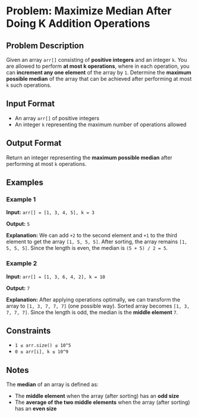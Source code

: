 
# Problem: Maximize Median After Doing K Addition Operations

## Problem Description
Given an array `arr[]` consisting of **positive integers** and an integer `k`. You are allowed to perform **at most k operations**, where in each operation, you can **increment any one element** of the array by `1`. Determine the **maximum possible median** of the array that can be achieved after performing at most `k` such operations.

## Input Format
- An array `arr[]` of positive integers
- An integer `k` representing the maximum number of operations allowed

## Output Format
Return an integer representing the **maximum possible median** after performing at most `k` operations.

## Examples

### Example 1
**Input:** `arr[] = [1, 3, 4, 5], k = 3`<br/>

**Output:** `5`<br/>

**Explanation:** We can add `+2` to the second element and `+1` to the third element to get the array `[1, 5, 5, 5]`. After sorting, the array remains `[1, 5, 5, 5]`. Since the length is even, the median is `(5 + 5) / 2 = 5`.

### Example 2
**Input:** `arr[] = [1, 3, 6, 4, 2], k = 10`<br/>

**Output:** `7`<br/>

**Explanation:** After applying operations optimally, we can transform the array to `[1, 3, 7, 7, 7]` (one possible way). Sorted array becomes `[1, 3, 7, 7, 7]`. Since the length is odd, the median is the **middle element** `7`.

## Constraints
- `1 ≤ arr.size() ≤ 10^5`
- `0 ≤ arr[i], k ≤ 10^9`

## Notes
The **median** of an array is defined as:
- The **middle element** when the array (after sorting) has an **odd size**
- The **average of the two middle elements** when the array (after sorting) has an **even size**

